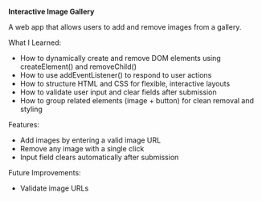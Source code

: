 **Interactive Image Gallery**

A web app that allows users to add and remove images from a gallery. 

What I Learned:
- How to dynamically create and remove DOM elements using createElement() and removeChild()
- How to use addEventListener() to respond to user actions
- How to structure HTML and CSS for flexible, interactive layouts
- How to validate user input and clear fields after submission
- How to group related elements (image + button) for clean removal and styling

Features:
- Add images by entering a valid image URL
- Remove any image with a single click
- Input field clears automatically after submission

Future Improvements:
- Validate image URLs